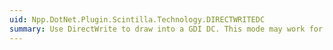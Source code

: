 ```yaml
---
uid: Npp.DotNet.Plugin.Scintilla.Technology.DIRECTWRITEDC
summary: Use DirectWrite to draw into a GDI DC. This mode may work for remote access sessions.
---
```

